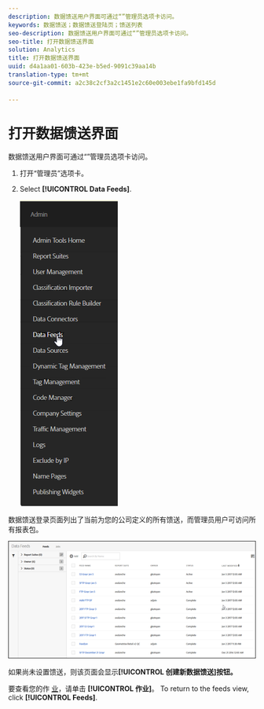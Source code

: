```yaml
---
description: 数据馈送用户界面可通过“”管理员选项卡访问。
keywords: 数据馈送；数据馈送登陆页；馈送列表
seo-description: 数据馈送用户界面可通过“”管理员选项卡访问。
seo-title: 打开数据馈送界面
solution: Analytics
title: 打开数据馈送界面
uuid: d4a1aa01-603b-423e-b5ed-9091c39aa14b
translation-type: tm+mt
source-git-commit: a2c38c2cf3a2c1451e2c60e003ebe1fa9bfd145d

---
```



# 打开数据馈送界面

数据馈送用户界面可通过“”管理员选项卡访问。

1. 打开“管理员”选项卡。
1. Select **[!UICONTROL Data Feeds]**.

   ![Experience cloud菜单](assets/AdminMenu.png)

数据馈送登录页面列出了当前为您的公司定义的所有馈送，而管理员用户可访问所有报表包。

![数据源列表](assets/feeds.png)

如果尚未设置馈送，则该页面会显示&#x200B;**[!UICONTROL 创建新数据馈送]按钮。**

要查看您的作 [业](../../../export/analytics-data-feed/c-data-feed-actions/t-feed-job-history.md#task_0D05F2D1B41B4E4A95B570DC78014480)，请单击 **[!UICONTROL 作业]**。 To return to the feeds view, click **[!UICONTROL Feeds]**.